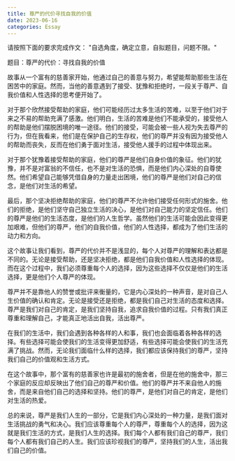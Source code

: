 ```yaml
---
title: 尊严的代价寻找自我的价值
date: 2023-06-16
categories: Essay
---
```




请按照下面的要求完成作文：
"自选角度，确定立意，自拟题目，问题不限。"

题目：尊严的代价：寻找自我的价值

故事从一个富有的慈善家开始，他通过自己的善意与努力，希望能帮助那些生活在困苦中的家庭。然而，当他的善意遇到了接受、犹豫和拒绝时，一段关于尊严、自我价值和人性选择的思考便开始了。

对于那个欣然接受帮助的家庭，他们可能经历过太多生活的苦难，以至于他们对于来之不易的帮助充满了感激。他们明白，生活的苦难是他们不能承受的，接受他人的帮助是他们摆脱困境的唯一途径。他们的接受，可能会被一些人视为失去尊严的行为，但在我看来，他们是在保护自己的生存权，他们的尊严并没有因为接受他人的帮助而丧失，反而在他们勇于面对生活，接受他人援手的过程中体现出来。

对于那个犹豫着接受帮助的家庭，他们的尊严是他们自身价值的象征。他们的犹豫，并不是对富翁的不信任，也不是对生活的恐惧，而是他们内心深处的自尊使然。他们希望自己能够凭借自身的力量走出困境，他们的尊严是他们对自己的信念，是他们对生活的希望。

最后，那个坚决拒绝帮助的家庭，他们的尊严不允许他们接受任何形式的施舍。他们的拒绝，是他们坚守自己独立生活的决心，是他们对自己能力的坚定信任。他们的尊严是他们的生活态度，是他们的人生哲学。虽然他们的生活可能会因此变得更加艰难，但他们的尊严，他们的自我价值，他们的人性选择，都成为了他们生活的动力和方向。

这个故事让我们看到，尊严的代价并不是浅显的，每个人对尊严的理解和表达都是不同的。无论是接受帮助，还是坚决拒绝，都是他们自我价值和人性选择的体现。而在这个过程中，我们必须尊重每个人的选择，因为这些选择不仅仅是他们的生活选择，更是他们个人尊严的体现。

尊严并不是靠他人的赞誉或批评来衡量的，它是内心深处的一种声音，是对自己人生价值的确认和肯定。无论是接受还是拒绝，都是我们自己对生活的态度和选择。尊严是我们对自己的肯定，是我们坚持自我，追求自我价值的过程。只有我们真正尊重和理解自己，才能真正地活出自我，活出尊严。

在我们的生活中，我们会遇到各种各样的人和事，我们也会面临着各种各样的选择。有些选择可能会使我们的生活变得更加舒适，有些选择可能会使我们的生活充满了挑战。然而，无论我们面临什么样的选择，我们都应该保持我们的尊严，坚持我们自己的价值观和生活方式。

在这个故事中，那个富有的慈善家也许是最初的施舍者，但是在他的施舍中，那三个家庭的反应却反映出了他们自己的尊严和价值。他们的尊严并不来自他人的施舍，而是来自他们自己的选择和坚持。他们的尊严，是他们对自己的肯定，是他们对生活的热爱。

总的来说，尊严是我们人生的一部分，它是我们内心深处的一种力量，是我们面对生活挑战的勇气和决心。我们应该尊重每个人的尊严，尊重每个人的选择，因为这就是我们生活的方式，是我们人生的选择。我们每个人都有我们自己的尊严，我们每个人都有我们自己的人生。我们应该珍视我们的尊严，坚持我们的人生，活出我们自己的价值。